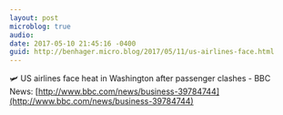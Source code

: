 ```yaml
---
layout: post
microblog: true
audio: 
date: 2017-05-10 21:45:16 -0400
guid: http://benhager.micro.blog/2017/05/11/us-airlines-face.html
---
```

🛩 US airlines face heat in Washington after passenger clashes - BBC News: [http://www.bbc.com/news/business-39784744](http://www.bbc.com/news/business-39784744)
